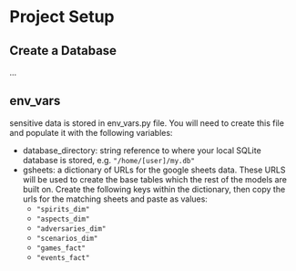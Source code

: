 # Project Setup

## Create a Database
...

## env_vars
sensitive data is stored in env_vars.py file. You will need to create this file and populate it with the following variables:
- database_directory: string reference to where your local SQLite database is stored, e.g. ```"/home/[user]/my.db"```
- gsheets: a dictionary of URLs for the google sheets data. These URLS will be used to create the base tables which the rest of the models are built on. Create the following keys within the dictionary, then copy the urls for the matching sheets and paste as values:
    - ```"spirits_dim"```
    - ```"aspects_dim"```
    - ```"adversaries_dim"```
    - ```"scenarios_dim"```
    - ```"games_fact"```
    - ```"events_fact"```